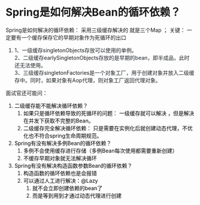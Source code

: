 # Spring是如何解决Bean的循环依赖？

Spring是如何解决的循环依赖： 采用三级缓存解决的 就是三个Map ； 关键： 一定要有一个缓存保存它的早期对象作为死循环的出口

1. <font style="color:rgb(33, 37, 41);">1、一级缓存</font>singletonObjects<font style="color:rgb(33, 37, 41);">存放可以使用的单例。</font>  
<font style="color:rgb(33, 37, 41);">2、二级缓存</font>earlySingletonObjects<font style="color:rgb(33, 37, 41);">存放的是早期的bean，即半成品，此时还无法使用。</font>  
<font style="color:rgb(33, 37, 41);">3、三级缓存</font>singletonFactories<font style="color:rgb(33, 37, 41);">是一个对象工厂，用于创建对象并放入二级缓存中。同时，如果对象有Aop代理，则对象工厂返回代理对象。</font>

面试官还可能问：

1. <font style="color:rgb(0, 0, 0);">二级缓存能不能解决循环依赖？</font>
    1. <font style="color:rgb(0, 0, 0);"> 如果只是循环依赖导致的死循环的问题： 一级缓存就可以解决 ，但是解决在并发下获取不完整的Bean。</font>
    2. <font style="color:rgb(0, 0, 0);">二级缓存完全解决循环依赖：  只是需要在实例化后就创建动态代理，不优化也不符合spring生命周期规范。</font>
2. <font style="color:rgb(0, 0, 0);">Spring有没有解决多例Bean的循环依赖？</font>
    1. <font style="color:rgb(0, 0, 0);">多例不会使用缓存进行存储（多例Bean每次使用都需要重新创建）</font>
    2. <font style="color:rgb(0, 0, 0);">不缓存早期对象就无法解决循环</font>
3. <font style="color:rgb(0, 0, 0);">Spring有没有解决构造函数参数Bean的循环依赖？</font>
    1. <font style="color:rgb(0, 0, 0);">构造函数的循环依赖也是会报错</font>
    2. <font style="color:rgb(0, 0, 0);">可以通过人工进行解决：@Lazy </font>
        1. <font style="color:rgb(0, 0, 0);">就不会立即创建依赖的bean了</font>
        2. <font style="color:rgb(0, 0, 0);">而是等到用到才通过动态代理进行创建</font>


